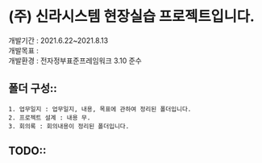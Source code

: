 # (주) 신라시스템 현장실습 프로젝트입니다.
개발기간 : 2021.6.22~2021.8.13 <br>
개발목표 : <br>
개발환경 : 전자정부표준프레임워크 3.10 준수<Br>
  
## 폴더 구성::
    1. 업무일지 : 업무일지, 내용, 목표에 관하여 정리된 폴더입니다.
    2. 프로젝트 설계 : 내용 무. 
    3. 회의록 : 회의내용이 정리된 폴더입니다.
## TODO::
